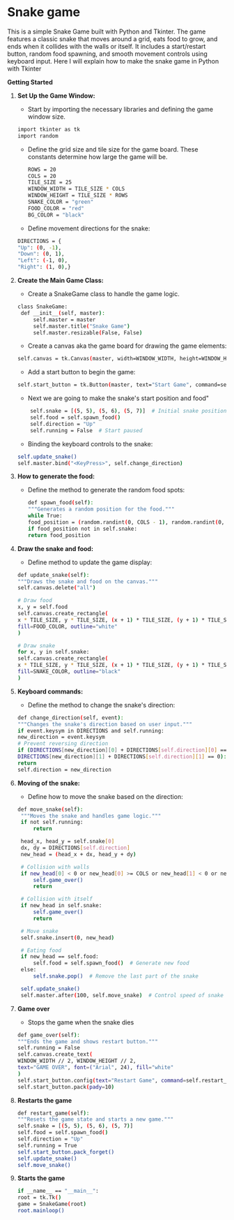 # Snake game
This is a simple Snake Game built with Python and Tkinter. The game features a classic snake that moves around a grid, eats food to grow, and ends when it collides with the walls or itself. It includes a start/restart button, random food spawning, and smooth movement controls using keyboard input. Here I will explain how to make the snake game in Python with Tkinter

**Getting Started**

1. **Set Up the Game Window:**
   
   - Start by importing the necessary libraries and defining the game window size.
   ```bash
   import tkinter as tk
   import random
    ```
   - Define the grid size and tile size for the game board. These constants determine how large the game will be.
     ```bash
     ROWS = 20
     COLS = 20
     TILE_SIZE = 25
     WINDOW_WIDTH = TILE_SIZE * COLS
     WINDOW_HEIGHT = TILE_SIZE * ROWS
     SNAKE_COLOR = "green"
     FOOD_COLOR = "red"
     BG_COLOR = "black"
     ```
     
    - Define movement directions for the snake:
    ```bash
    DIRECTIONS = {
    "Up": (0, -1),
    "Down": (0, 1),
    "Left": (-1, 0),
    "Right": (1, 0),}
    ```

2. **Create the Main Game Class:**

   - Create a SnakeGame class to handle the game logic.
   ```bash
   class SnakeGame:
    def __init__(self, master):
        self.master = master
        self.master.title("Snake Game")
        self.master.resizable(False, False)
   ```
   
   - Create a canvas aka the game board for drawing the game elements:
   ```bash
   self.canvas = tk.Canvas(master, width=WINDOW_WIDTH, height=WINDOW_HEIGHT, bg=BG_COLOR) self.canvas.pack()
    ```
    
    - Add a start button to begin the game:
    ```bash
    self.start_button = tk.Button(master, text="Start Game", command=self.start_game, font=("Arial", 14)) self.start_button.pack(pady=10)
    ```
    
    - Next we are going to make the snake's start position and food"
    ```bash
        self.snake = [(5, 5), (5, 6), (5, 7)]  # Initial snake position
        self.food = self.spawn_food()
        self.direction = "Up"
        self.running = False  # Start paused
    ```
    
    - Binding the keyboard controls to the snake:
    ```bash
    self.update_snake()
    self.master.bind("<KeyPress>", self.change_direction)
    ```

3. **How to generate the food:**
   - Define the method to generate the random food spots:
     ```bash
     def spawn_food(self):
     """Generates a random position for the food."""
     while True:
     food_position = (random.randint(0, COLS - 1), random.randint(0, ROWS - 1))
     if food_position not in self.snake:
     return food_position
     ```
     
4. **Draw the snake and food:**
   - Define method to update the game display:
    ```bash
    def update_snake(self):
    """Draws the snake and food on the canvas."""
    self.canvas.delete("all")

    # Draw food
    x, y = self.food
    self.canvas.create_rectangle(
    x * TILE_SIZE, y * TILE_SIZE, (x + 1) * TILE_SIZE, (y + 1) * TILE_SIZE,
    fill=FOOD_COLOR, outline="white"
    )

    # Draw snake
    for x, y in self.snake:
    self.canvas.create_rectangle(
    x * TILE_SIZE, y * TILE_SIZE, (x + 1) * TILE_SIZE, (y + 1) * TILE_SIZE,
    fill=SNAKE_COLOR, outline="black"
    )
    ```

5. **Keyboard commands:**
   - Define the method to change the snake's direction:
   ```bash
   def change_direction(self, event):
   """Changes the snake's direction based on user input."""
   if event.keysym in DIRECTIONS and self.running:
   new_direction = event.keysym
   # Prevent reversing direction
   if (DIRECTIONS[new_direction][0] + DIRECTIONS[self.direction][0] == 0 and
   DIRECTIONS[new_direction][1] + DIRECTIONS[self.direction][1] == 0):
   return
   self.direction = new_direction
    ```
6. **Moving of the snake:**
   - Define how to move the snake based on the direction:
   ```bash
   def move_snake(self):
    """Moves the snake and handles game logic."""
    if not self.running:
        return

    head_x, head_y = self.snake[0]
    dx, dy = DIRECTIONS[self.direction]
    new_head = (head_x + dx, head_y + dy)

    # Collision with walls
    if new_head[0] < 0 or new_head[0] >= COLS or new_head[1] < 0 or new_head[1] >= ROWS:
        self.game_over()
        return

    # Collision with itself
    if new_head in self.snake:
        self.game_over()
        return

    # Move snake
    self.snake.insert(0, new_head)

    # Eating food
    if new_head == self.food:
        self.food = self.spawn_food()  # Generate new food
    else:
        self.snake.pop()  # Remove the last part of the snake

    self.update_snake()
    self.master.after(100, self.move_snake)  # Control speed of snake

    ```
8. **Game over**
   - Stops the game when the snake dies
   ```bash
   def game_over(self):
   """Ends the game and shows restart button."""
   self.running = False
   self.canvas.create_text(
   WINDOW_WIDTH // 2, WINDOW_HEIGHT // 2,
   text="GAME OVER", font=("Arial", 24), fill="white"
   )
   self.start_button.config(text="Restart Game", command=self.restart_game)
   self.start_button.pack(pady=10)
   ```
9. **Restarts the game**
   ```bash
   def restart_game(self):
   """Resets the game state and starts a new game."""
   self.snake = [(5, 5), (5, 6), (5, 7)]
   self.food = self.spawn_food()
   self.direction = "Up"
   self.running = True
   self.start_button.pack_forget()
   self.update_snake()
   self.move_snake()
   ```
10. **Starts the game**
    ```bash
    if __name__ == "__main__":
    root = tk.Tk()
    game = SnakeGame(root)
    root.mainloop()
    ```
